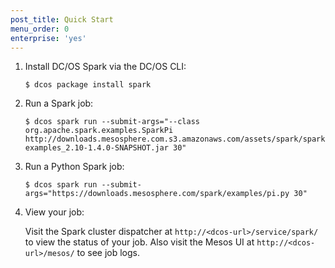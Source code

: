 ```yaml
---
post_title: Quick Start
menu_order: 0
enterprise: 'yes'
---
```


1.  Install DC/OS Spark via the DC/OS CLI:

        $ dcos package install spark

1.  Run a Spark job:

        $ dcos spark run --submit-args="--class org.apache.spark.examples.SparkPi http://downloads.mesosphere.com.s3.amazonaws.com/assets/spark/spark-examples_2.10-1.4.0-SNAPSHOT.jar 30"

1.  Run a Python Spark job:

        $ dcos spark run --submit-args="https://downloads.mesosphere.com/spark/examples/pi.py 30"

1.  View your job:

    Visit the Spark cluster dispatcher at
`http://<dcos-url>/service/spark/` to view the status of your job.
Also visit the Mesos UI at `http://<dcos-url>/mesos/` to see job logs.